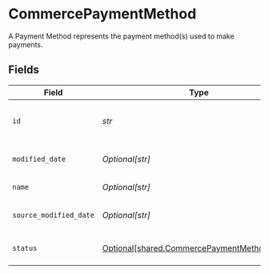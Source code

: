 # CommercePaymentMethod

A Payment Method represents the payment method(s) used to make payments.


## Fields

| Field                                                                                              | Type                                                                                               | Required                                                                                           | Description                                                                                        | Example                                                                                            |
| -------------------------------------------------------------------------------------------------- | -------------------------------------------------------------------------------------------------- | -------------------------------------------------------------------------------------------------- | -------------------------------------------------------------------------------------------------- | -------------------------------------------------------------------------------------------------- |
| `id`                                                                                               | *str*                                                                                              | :heavy_check_mark:                                                                                 | A unique, persistent identifier for this record                                                    | 13d946f0-c5d5-42bc-b092-97ece17923ab                                                               |
| `modified_date`                                                                                    | *Optional[str]*                                                                                    | :heavy_minus_sign:                                                                                 | N/A                                                                                                | 2022-10-23 00:00:00 +0000 UTC                                                                      |
| `name`                                                                                             | *Optional[str]*                                                                                    | :heavy_minus_sign:                                                                                 | The name of the PaymentMethod                                                                      | Alipay                                                                                             |
| `source_modified_date`                                                                             | *Optional[str]*                                                                                    | :heavy_minus_sign:                                                                                 | N/A                                                                                                | 2022-10-23 00:00:00 +0000 UTC                                                                      |
| `status`                                                                                           | [Optional[shared.CommercePaymentMethodStatus]](../../models/shared/commercepaymentmethodstatus.md) | :heavy_minus_sign:                                                                                 | Status of the Payment Method.                                                                      |                                                                                                    |
